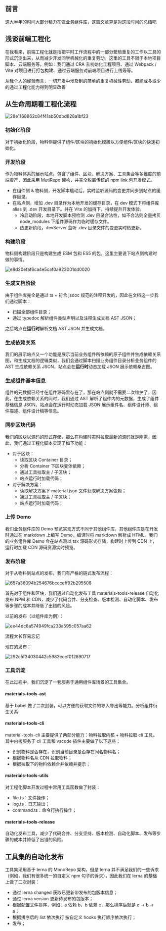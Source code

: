 ## 前言

这大半年的时间大部分精力在做业务组件库，这篇文章算是对这段时间的总结吧

## 浅谈前端工程化

在我看来，前端工程化就是指把平时工作流程中的一部分繁琐重复的工作以工具的形式沉淀出来，从而减少开发同学机械化的重复劳动。这里的工具不限于本地项目脚本、云端服务等。例如：我们通过 CRA 去初始化工程项目、通过 Webpack / Vite 对项目进行打包构建、通过云端服务对前端项目进行上线等等。

从我个人的经验而言，一切开发中涉及到的简单的重复机械性劳动，都能或多或少的通过工程化能力得到明显改善

## 从生命周期看工程化流程



![28e1168862c84f41ab50dbd828a1bf23](./assets/28e1168862c84f41ab50dbd828a1bf23.png)

### 初始化阶段

对于初始化阶段，物料侧提供了组件/区块的初始化模版以方便组件/区块的快速初始化。

### 开发阶段

作为物料体系的展示站点，包含了组件、区块、解决方案、工具集合等多维度的前端资产，因此采用 MutiRepo 架构，并完全脱离传统的 npm link 包开发模式。

- 在组件侧 & 物料侧，开发脚本启动后，实时监听源码的变更并同步到站点的缓存目录。
- 在站点侧，增加 .dev 目录作为本地开发的缓存目录，在 dev 模式下将组件库 alias 到 .dev 开发目录下。并在 Vite 的加持下，持续提升开发体验。
  - 冷启动阶段，本地开发脚本预检测 .dev 目录合法性，如不合法则全量拷贝 node_modules 下组件源码作为临时缓存文件。
  - 热更新阶段，devServer 监听 .dev 目录文件的变更实时热更新。

### 构建阶段

物料侧构建阶段只是构建生成 ESM 包和 ES5 的包，这里主要说下站点侧构建时做的事情。

![e8d20efaf6ca4e5caf0a923001dd0020](./assets/e8d20efaf6ca4e5caf0a923001dd0020.png)

### 生成文档阶段

由于组件库完全是通过 ts + 符合 jsdoc 规范的注释开发的，因此在文档这一步我们通过脚本：

- 扫描全部组件目录；
- 通过 typedoc 解析组件类型声明以及注释生成文档 AST JSON；

之后站点在**运行时**解析文档 AST JSON 并生成文档。


### 生成依赖关系

我们的展示站点又一个功能是展示当前业务组件所依赖的原子组件并生成依赖关系图，和生成文档的逻辑类似，我们会通过脚本扫描业务组件目录分析业务组件的 AST 生成依赖关系 JSON，站点会在**运行时**动态加载 JSON 展示依赖桑吉图。

### 生成组件基本信息

组件的元数据已经寸在组件源码里存在了，那在站点侧就不需要二次维护了，因此，在生成依赖关系的同时，我们通过 AST 解析了组件内的元数据，生成了组件基础信息 JSON。站点会在运行时动态加载 JSON 展示组件名、组件设计师、组件描述、组件设计稿等信息。

### 同步区块代码

我们的区块以源码的形式存储，那么在构建时实时拉取最新的源码就是刚需，因此，我们通过工程化脚本实现了如下功能：

- 对于区块：
  - 读取区块 Container 目录；
  - 分析 Container 下区块变体依赖；
  - 通过工具拉取主 / 子区块；
  - 站点运行时加载代码；
- 对于解决方案：
  - 读取解决方案下 material.json 文件获取解决方案依赖；
  - 通过工具拉取主 / 子区块；
  - 站点运行时加载代码；

### 上传 Demo

我们业务组件库的 Demo 预览实现方式不同于其他组件库，其他组件库是在开发时通过在 markdown 上编写 Demo，编译时将 markdown 解析成 HTML。我们的业务组件库 Demo 会在站点测以 tsx 源码形式存储，构建时上传到 CDN 上，运行时加载 CDN 源码资源实时预览。


### 发布阶段

对于从物料到站点的发布，我们有严格的链式发布流程：

![657a36094b254676bccceff92b295506](./assets/657a36094b254676bccceff92b295506.png)

首先对于组件和区块，我们通过自动化发布工具 materials-tools-release 自动化发布 NPM 和 CDN，减少了代码合并、分支检查、版本检测、自动化脚本、发布等步骤的成本并降低了出错的风险。



以前的发布（以组件库为例）：

![ee44dc8a574949fca233a595c057aa62](./assets/ee44dc8a574949fca233a595c057aa62.png)

流程太长容易忘记

现在的发布：

![292c5f34030442c5983ecef012890717](./assets/292c5f34030442c5983ecef012890717.png)



### 工具沉淀

在此过程中，我们沉淀了一套服务于通用组件库场景的工具集合。

#### materials-tools-ast

基于 babel 做了二次封装，可以方便的获取文件的导入导出等能力。分析组件衍生关系

#### materials-tools-cli

material-tools-cli 主要提供了两部分能力：物料拉取内核 + 物料拉取 cli 工具。其中内核服务于 cli 工具和 vscode 插件主要做了以下这些：

- 识别物料是否存在，识别当前目录是否存在同名物料名；
- 根据物料名从 CDN 拉取物料；
- 根据拉取下的物料依赖合并依赖并提示；

#### materials-tools-utils

对工程化脚本开发过程中常用工具函数做了封装：

- file.ts：文件操作；
- log.ts：日志输出；
- command.ts：命令行执行操作；

#### materials-tools-release

自动化发布工具，减少了代码合并、分支坚持、版本检测、自动化脚本、发布等步骤的成本并降低了出错的风险。

## 工具集的自动化发布

工具集采用基于 lerna 的 MonoRepo 架构，但是 lerna 并不满足我们的一些诉求（例如，我们有很多统一的自定义 npm 勾子的诉求），因此我们在 lerna 的基础上做了二次封装：

- 通过 lerna changed 获取已更新带发布的包版本信息；
- 通过 lerna version 更新待发布的包版本；
- 根据配置文件排序，例如，a 依赖 b，b 依赖 c，那么排序后就是 c -> b -> a；
- 根据排序后的 list 依次执行 按自定义 hooks 执行顺序依次执行；
- 发布；



